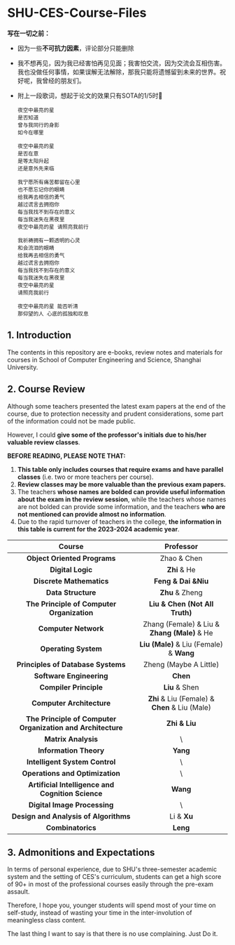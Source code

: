 # SHU-CES-Course-Files

**写在一切之前：**

- 因为一些**不可抗力因素**，评论部分只能删除

- 我不想再见，因为我已经害怕再见见面；我害怕交流，因为交流会互相伤害。我也没做任何事情，如果误解无法解除，那我只能将遗憾留到未来的世界。祝好呢，我曾经的朋友们。

- 附上一段歌词，想起于论文的效果只有SOTA的1/5时🥲

  ```
  夜空中最亮的星
  是否知道
  曾与我同行的身影
  如今在哪里
  
  夜空中最亮的星
  是否在意
  是等太阳升起
  还是意外先来临
  
  我宁愿所有痛苦都留在心里
  也不愿忘记你的眼睛
  给我再去相信的勇气
  越过谎言去拥抱你
  每当我找不到存在的意义
  每当我迷失在黑夜里
  夜空中最亮的星 请照亮我前行
  
  我祈祷拥有一颗透明的心灵
  和会流泪的眼睛
  给我再去相信的勇气
  越过谎言去拥抱你
  每当我找不到存在的意义
  每当我迷失在黑夜里
  夜空中最亮的星
  请照亮我前行
  
  夜空中最亮的星 能否听清
  那仰望的人 心底的孤独和叹息
  ```

  

## 1. Introduction

The contents in this repository are e-books, review notes and materials for courses in School of Computer Engineering and Science, Shanghai University. 

## 2. Course Review

Although some teachers presented the latest exam papers at the end of the course, due to protection necessity and prudent considerations, some part of the information could not be made public.

However, I could **give some of the professor's initials due to his/her valuable review classes**.

**BEFORE READING, PLEASE NOTE THAT:**

1. **This table only includes courses that require exams and have parallel classes** (i.e. two or more teachers per course).
2. **Review classes may be more valuable than the previous exam papers.**
3. The teachers **whose names are bolded can provide useful information about the exam in the review session**, while the teachers whose names are not bolded can provide some information, and the teachers **who are not mentioned can provide almost no information**.
4. Due to the rapid turnover of teachers in the college, **the information in this table is current for the 2023-2024 academic year**.

|                           Course                            |                   Professor                    |
| :---------------------------------------------------------: | :--------------------------------------------: |
|                **Object Oriented Programs**                 |                  Zhao & Chen                   |
|                      **Digital Logic**                      |                  **Zhi** & He                  |
|                  **Discrete Mathematics**                   |              **Feng & Dai &Niu**               |
|                     **Data Structure**                      |                **Zhu** & Zheng                 |
|         **The Principle of Computer Organization**          |         **Liu & Chen (Not All Truth)**         |
|                    **Computer Network**                     |  Zhang (Female) & Liu & **Zhang (Male)** & He  |
|                    **Operating System**                     |    **Liu (Male)** & Liu (Female) & **Wang**    |
|             **Principles of Database Systems**              |             Zheng (Maybe A Little)             |
|                  **Software Engineering**                   |                    **Chen**                    |
|                   **Compiler Principle**                    |                 **Liu** & Shen                 |
|                  **Computer Architecture**                  | **Zhi** & Liu (Female) & **Chen** & Liu (Male) |
| **The Principle of Computer Organization and Architecture** |                 **Zhi & Liu**                  |
|                     **Matrix Analysis**                     |                       \                        |
|                   **Information Theory**                    |                    **Yang**                    |
|               **Intelligent System Control**                |                       \                        |
|               **Operations and Optimization**               |                       \                        |
|      **Artificial Intelligence and Cognition Science**      |                    **Wang**                    |
|                **Digital Image Processing**                 |                       \                        |
|            **Design and Analysis of Algorithms**            |                  Li & **Xu**                   |
|                      **Combinatorics**                      |                    **Leng**                    |

## 3. Admonitions and Expectations

In terms of personal experience, due to SHU's three-semester academic system and the setting of CES's curriculum, students can get a high score of 90+ in most of the professional courses easily through the pre-exam assault.

Therefore, I hope you, younger students will spend most of your time on self-study, instead of wasting your time in the inter-involution of meaningless class content.

The last thing I want to say is that there is no use complaining. Just Do it.

